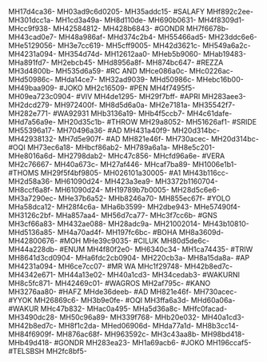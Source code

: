 MH17d4ca36-
MH03ad9c6d0205-
MH35addc15-
#SALAFY
MHf892c2ee-
MH301dcc1a-
MH1cd3a49a-
MH8d110de-
MH690b0631-
MH4f8309d1-
MHcc9f938-
MH42584812-
MH428b6843-
#GONDR
MH7f6678b-
MH43cad0e7-
MH48a986af-
MHd374c2b4-
MH55466ad5-
MH23ddc6e6-
MHe5129056-
MH3e7cc619-
MH5cff9005-
MH42d3621c-
MH549a6a2c-
MH4231a094-
MH354d74d-
MH12612aa0-
MHeb5b9060-
MHab19483-
MHa891fd7-
MH2ebcb45-
MHd8956a8f-
MH874bc647-
#REZZA
MH3d4800b-
MH535d6a59-
#RC AND
MHce086a0c-
MHc0226ac-
MHd50986c-
MHda14ce7-
MH32ad9039-
MHd50986c-
MHebc16b00-
MH49baa909-
#JOKO
MH2c16509-
#PEN
MH4f7495f5-
MH09ea723c0904-
#VIV
MH4de1295-
MH29f7bff-
#APRI
MH283aee3-
MH2dcd279-
MH972400f-
MH8d5d6a0a-
MH2e7181a-
MH35542f7-
MH282e771-
#WA92931
MHb3136a19-
MHb4f5ccb7-
MH4c61dafe-
MHd7a56a9e-
MH20d35c1b-
#THROW
MH29a8052-
MH51626af1-
#SRIDE
MH55396a17-
MH70496a36-
#AD
MH431a40f9-
MH20d314bc-
MH42938132-
MH7d5e907f-
#AD
MH821e46f-
MH730acec-
MH20d314bc-
#OQI
MH73ec6a18-
MHbcf86ab2-
MH789a6a1a-
MH8e5c201-
MHe8016a6d-
MH2798dab2-
MHc47c856-
MHcfd96a6e-
#VERA
MH2c76667-
MH40a673c-
MH27af446-
MHcaf7ba89-
MH1006e1b1-
#THOMS
MH29f5f4bf9805-
MH026101a30005-
#A1
MH43b116cc-
MH2d58a36-
MH61090d24-
MH423a3ea9-
MH3372b1160704-
MH8ccf6a8f-
MH61090d24-
MH19789b7b0005-
MH28d5c6e6-
MH3a7290ec-
MHe37b6a52-
MHb8246a70-
MH855ec67f-
#YOLO
MHa58dca12-
MH28f4c6a-
MHa6b3599-
MH2dbe943-
MHe57490f4-
MH3126c2bf-
MHa857aa4-
MH56d7ca77-
MHc3f7cc6b-
#GNS
MH3cf66a83-
MH432ae088-
MH28adc9a-
MH21002014-
MH43b10810-
MHd5136a85-
MH4a70ad4f-
MH197fc6bc-
#BOHA
MH8a3609d-
MH42800676-
#MOH
MHe39c9035-
#CILUK
MH80d5de6c-
MH44a228db-
#ENUM
MH4f80f2e0-
MH6340c34-
MH1ca74435-
#TRIW
MH8641d3cd0904-
MHa6fdc2cb0904-
MH220cb3a-
MH8a15da8a-
#AP
MH4231a094-
MH6ce7cc07-
#MR WA
MHc1f29748-
MH42b8ed7c-
MH4342e671-
MH44a13e02-
MH40a1cd3-
MH34cedab3-
#WAKURNI
MH8c5fc871-
MH42469c01-
#WAGROS
MH2af795c-
#KANO
MH3276aa80-
#HAFZ
MHde36deeb-
#AD
MH821e46f-
MH730acec-
#YYOK
MH26869c6-
MH3b9e0fe-
#OQI
MH3ffa6a3d-
MHd60a06a-
#WAKUR
MHc47b832-
MHac0a495-
MHa5d36a8c-
MHfc0facad-
MH3490dc28-
MH50c96a89-
MH339f768-
MHb20e032-
MH40a1cd3-
MH42b8ed7c-
MH8f1c2da-
MHed06906d-
MHda77a1d-
MH8b3cc14-
MH84f6909f-
MH876ac68f-
MH963592c-
MH3c43aa8b-
MH98bd418-
MHb49d418-
#GONDR
MH283ea23-
MH1a69acb6-
#JOKO
MH196ccaf5-
#TELSBSH
MH2fc8bf5-